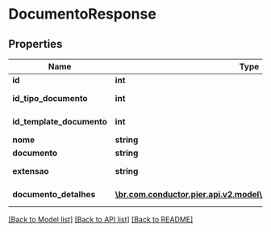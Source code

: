 # DocumentoResponse

## Properties
Name | Type | Description | Notes
------------ | ------------- | ------------- | -------------
**id** | **int** | ID do Documento. | [optional] 
**id_tipo_documento** | **int** | ID do Tipo de Documento associado. | [optional] 
**id_template_documento** | **int** | ID do Template de Documento associado. | [optional] 
**nome** | **string** | Nome do Documento. | [optional] 
**documento** | **string** | Nome do Documento. | [optional] 
**extensao** | **string** | Extens\u00C3\u00A3o do Documento. | [optional] 
**documento_detalhes** | [**\br.com.conductor.pier.api.v2.model\DocumentoDetalheResponse[]**](DocumentoDetalheResponse.md) | Detalhamento do documento. | [optional] 

[[Back to Model list]](../README.md#documentation-for-models) [[Back to API list]](../README.md#documentation-for-api-endpoints) [[Back to README]](../README.md)


